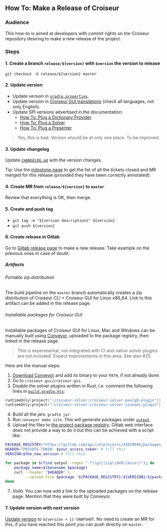 <!--
SPDX-FileCopyrightText: 2023 Antoine Belvire
SPDX-License-Identifier: GPL-3.0-or-later
-->

## How To: Make a Release of Croiseur

### Audience

This how-to is aimed at developers with commit rights on the Croiseur repository desiring to make
a new release of the project.

### Steps

#### 1. Create a branch `release/${version}` with `$version` the version to release

`git checkout -b release/${version} master`

#### 2. Update version

- Update version in [`gradle.properties`](../../gradle.properties).
- Update version
  in [Croiseur GUI translations](../../croiseur-gui/croiseur-gui/src/main/resources/re/belv/croiseur/gui/WelcomeScreen.properties)
  (check all languages, not only English).
- Update SPI versions advertised in the documentation:
    - [How To: Plug a Dictionary Provider](../how-to/Plug-a-dictionary-provider.md)
    - [How To: Plug a Solver](../how-to/Plug-a-solver.md)
    - [How To: Plug a Presenter](../how-to/Plug-a-presenter.md)

> Yes, this is bad. Version should be at only one place. To be improved.

#### 3. Update changelog

Update [`CHANGELOG.md`](../../CHANGELOG.md) with the version changes.

Tip: Use the [milestone page](https://gitlab.com/super7ramp/croiseur/-/milestones) to get the list
of all the tickets closed and MR merged for this release (provided they have been correctly
annotated).

#### 4. Create MR from `release/${version}` to `master`

Review that everything is OK, then merge.

#### 5. Create and push tag

- `git tag -m "${version description}" ${version}`
- `git push ${version}`

#### 6. Create release in Gitlab

Go to [Gitlab release page](https://gitlab.com/super7ramp/croiseur/-/releases) to make a new
release. Take example on the previous ones in case of doubt.

##### Artifacts

###### Portable zip distribution

The build pipeline on the `master` branch automatically creates a zip distribution of Croiseur CLI +
Croiseur GUI for Linux x86_64. Link to this artifact can be added in the release page.

###### Installable packages for Croiseur GUI

Installable packages of Croiseur GUI for Linux, Mac and Windows can be manually built
using [Conveyor](https://www.hydraulic.dev/), uploaded to the package registry, then linked in the
release page.

> This is experimental, not integrated with CI and native solver plugins are not included. Expect
> improvements in this area. See also #25.

Here are the manual steps:

1. [Download Conveyor](https://downloads.hydraulic.dev/conveyor/download.html) and add its binary to
   your `PATH`, if not already done.
2. Go to `croiseur-gui/croiseur-gui`.
3. Disable the solver plugins written in Rust, i.e. comment the following lines
   in [`build.gradle.kts`](../../croiseur-gui/croiseur-gui/build.gradle.kts):

```kts
runtimeOnly(project(":croiseur-solver:croiseur-solver-paulgb-plugin"))
runtimeOnly(project(":croiseur-solver:croiseur-solver-szunami-plugin"))
```

4. Build all the jars: `gradle jar`.
5. Run `conveyor make site`. This will generate packages
   under [`output`](../../croiseur-gui/croiseur-gui/output).
6. Upload the files
   to [the project package registry](https://gitlab.com/super7ramp/croiseur/-/packages/). Gitlab web
   interface does not provide a way to do it but this can be achieved with a script like:

```bash
PACKAGE_REGISTRY="https://gitlab.com/api/v4/projects/43029946/packages/generic/Croiseur-GUI"
HEADER="PRIVATE-TOKEN: $your_access_token" # fill this
VERSION=$the_new_version # fill this

for package in $(find output -regex ".*\(gz\|zip\|deb\|msix\)"); do
    package_name=$(basename $package)
    curl --header "$HEADER" \
         --upload-file $package "${PACKAGE_REGISTRY}/${VERSION}/${package_name}"
done
```

7. *Voilà*. You can now add a link to the uploaded packages on the release page. Mention that they
   were built by Conveyor.

#### 7. Update version with next version

[Update version](#2-update-version) to `${version + 1}-SNAPSHOT`.
No need to create an MR for this, if you have reached this point you can push directly on `master`. 
